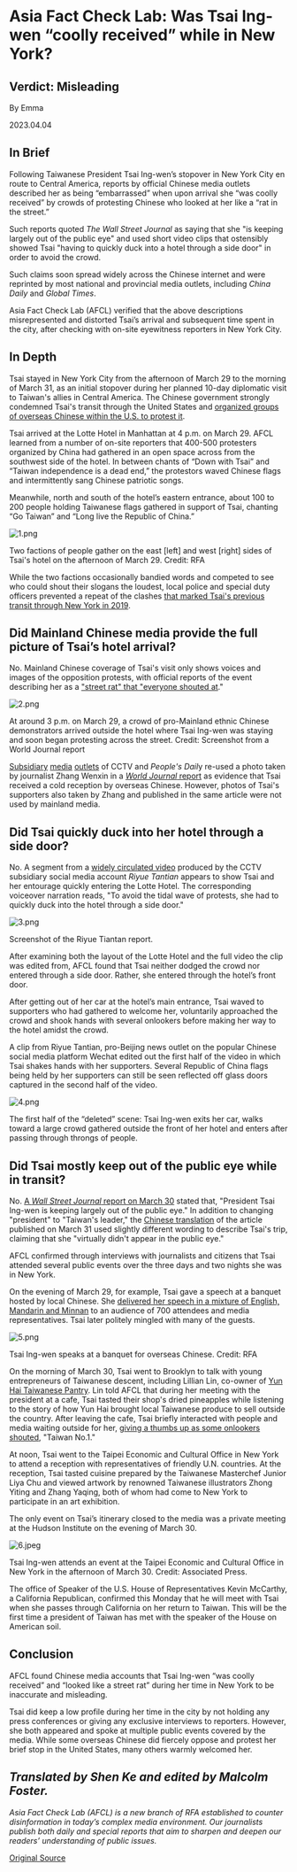 # Asia Fact Check Lab: Was Tsai Ing-wen “coolly received” while in New York?

## Verdict: Misleading

By Emma

2023.04.04

## In Brief

Following Taiwanese President Tsai Ing-wen’s stopover in New York City en route to Central America, reports by official Chinese media outlets described her as being “embarrassed” when upon arrival she “was coolly received” by crowds of protesting Chinese who looked at her like a “rat in the street.”

Such reports quoted *The Wall Street Journal* as saying that she "is keeping largely out of the public eye" and used short video clips that ostensibly showed Tsai "having to quickly duck into a hotel through a side door" in order to avoid the crowd.

Such claims soon spread widely across the Chinese internet and were reprinted by most national and provincial media outlets, including *China Daily* and *Global Times*.

Asia Fact Check Lab (AFCL) verified that the above descriptions misrepresented and distorted Tsai’s arrival and subsequent time spent in the city, after checking with on-site eyewitness reporters in New York City.

## In Depth

Tsai stayed in New York City from the afternoon of March 29 to the morning of March 31, as an initial stopover during her planned 10-day diplomatic visit to Taiwan's allies in Central America. The Chinese government strongly condemned Tsai's transit through the United States and [organized groups of overseas Chinese within the U.S. to protest it](https://www.rfa.org/mandarin/yataibaodao/gangtai/lam-03292023101610.html).

Tsai arrived at the Lotte Hotel in Manhattan at 4 p.m. on March 29. AFCL learned from a number of on-site reporters that 400-500 protesters organized by China had gathered in an open space across from the southwest side of the hotel. In between chants of “Down with Tsai” and “Taiwan independence is a dead end,” the protestors waved Chinese flags and intermittently sang Chinese patriotic songs.

Meanwhile, north and south of the hotel’s eastern entrance, about 100 to 200 people holding Taiwanese flags gathered in support of Tsai, chanting “Go Taiwan” and “Long live the Republic of China.”

![1.png](images/UTHDR3HDP3QB772VMSYWGKXBQA.png)

Two factions of people gather on the east [left] and west [right] sides of Tsai's hotel on the afternoon of March 29. Credit: RFA

While the two factions occasionally bandied words and competed to see who could shout their slogans the loudest, local police and special duty officers prevented a repeat of the clashes [that marked Tsai's previous transit through New York in 2019](https://www.voachinese.com/a/FIGHT-TSAI-NY-20190713/4998502.html).

## Did Mainland Chinese media provide the full picture of Tsai’s hotel arrival?

No. Mainland Chinese coverage of Tsai's visit only shows voices and images of the opposition protests, with official reports of the event describing her as a ["street rat" that "everyone shouted at](https://baijiahao.baidu.com/s?id=1761980855556105203&wfr=spider&for=pc)."

![2.png](images/VCEKG6WMTK6CP74V3SMOMRUNTY.png)

At around 3 p.m. on March 29, a crowd of pro-Mainland ethnic Chinese demonstrators arrived outside the hotel where Tsai Ing-wen was staying and soon began protesting across the street. Credit: Screenshot from a World Journal report

[Subsidiary](https://mp.weixin.qq.com/s/-ShRYQbHOi0y7K2rEFo9LQ) [media](https://news.cctv.com/2023/04/03/ARTI8DJdtdrwb2Gz5aaz9Caa230403.shtml) [outlets](https://taiwan.huanqiu.com/article/4CHgtZRrlcb) of CCTV and *People's Dail*y re-used a photo taken by journalist Zhang Wenxin in a  [*World Journal* report](https://www.worldjournal.com/wj/story/121469/7066052?from=wj_maintab_cate&zh-cn) as evidence that Tsai received a cold reception by overseas Chinese. However, photos of Tsai's supporters also taken by Zhang and published in the same article were not used by mainland media.

## Did Tsai quickly duck into her hotel through a side door?

No. A segment from a [widely circulated video](https://mp.weixin.qq.com/s/-ShRYQbHOi0y7K2rEFo9LQ) produced by the CCTV subsidiary social media account *Riyue Tantian* appears to show Tsai and her entourage quickly entering the Lotte Hotel. The corresponding voiceover narration reads, "To avoid the tidal wave of protests, she had to quickly duck into the hotel through a side door."

![3.png](images/4MY2Y62ONVBDBN44FR6T256JEA.png)

Screenshot of the Riyue Tiantan report.

After examining both the layout of the Lotte Hotel and the full video the clip was edited from, AFCL found that Tsai neither dodged the crowd nor entered through a side door. Rather, she entered through the hotel’s front door.

After getting out of her car at the hotel’s main entrance, Tsai waved to supporters who had gathered to welcome her, voluntarily approached the crowd and shook hands with several onlookers before making her way to the hotel amidst the crowd.

A clip from Riyue Tantian, pro-Beijing news outlet on the popular Chinese social media platform Wechat edited out the first half of the video in which Tsai shakes hands with her supporters. Several Republic of China flags being held by her supporters can still be seen reflected off glass doors captured in the second half of the video.

![4.png](images/WGRR3EUUNUW2THQLHYKW3T5TSA.png)

The first half of the “deleted” scene: Tsai Ing-wen exits her car, walks toward a large crowd gathered outside the front of her hotel and enters after passing through throngs of people.

## Did Tsai mostly keep out of the public eye while in transit?

No. [A *Wall Street Journal* report on March 30](https://www.wsj.com/articles/taiwan-leaders-u-s-visit-is-purposely-low-key-f3f5b1ef) stated that, "President Tsai Ing-wen is keeping largely out of the public eye." In addition to changing "president" to "Taiwan's leader," the [Chinese translation](https://cn.wsj.com/articles/%E8%94%A1%E8%8B%B1%E6%96%87%E7%BE%8E%E5%9C%8B%E4%B9%8B%E8%A1%8C%E5%88%BB%E6%84%8F%E4%BF%9D%E6%8C%81%E4%BD%8E%E8%AA%BF-284c14cc) of the article published on March 31 used slightly different wording to describe Tsai's trip, claiming that she "virtually didn't appear in the public eye."

AFCL confirmed through interviews with journalists and citizens that Tsai attended several public events over the three days and two nights she was in New York.

On the evening of March 29, for example, Tsai gave a speech at a banquet hosted by local Chinese. She [delivered her speech in a mixture of English, Mandarin and Minnan](https://www.rfa.org/mandarin/Xinwen/15-03292023231926.html) to an audience of 700 attendees and media representatives. Tsai later politely mingled with many of the guests.

![5.png](images/JZAOKX6E6Q7CSEZ5GM3VJ6N3EI.png)

Tsai Ing-wen speaks at a banquet for overseas Chinese. Credit: RFA

On the morning of March 30, Tsai went to Brooklyn to talk with young entrepreneurs of Taiwanese descent, including Lillian Lin, co-owner of [Yun Hai Taiwanese Pantry](https://yunhai.shop/). Lin told AFCL that during her meeting with the president at a cafe, Tsai tasted their shop's dried pineapples while listening to the story of how Yun Hai brought local Taiwanese produce to sell outside the country. After leaving the cafe, Tsai briefly interacted with people and media waiting outside for her, [giving a thumbs up as some onlookers shouted](https://www.youtube.com/watch?v=eRatuLf75ok), "Taiwan No.1."

At noon, Tsai went to the Taipei Economic and Cultural Office in New York to attend a reception with representatives of friendly U.N. countries. At the reception, Tsai tasted cuisine prepared by the Taiwanese Masterchef Junior Liya Chu and viewed artwork by renowned Taiwanese illustrators Zhong Yiting and Zhang Yaqing, both of whom had come to New York to participate in an art exhibition.

The only event on Tsai’s itinerary closed to the media was a private meeting at the Hudson Institute on the evening of March 30.

![6.jpeg](images/MKQHVDV32UBWWLHO5TWVXEOCVI.jpg)

Tsai Ing-wen attends an event at the Taipei Economic and Cultural Office in New York in the afternoon of March 30. Credit: Associated Press.

The office of Speaker of the U.S. House of Representatives Kevin McCarthy, a California Republican, confirmed this Monday that he will meet with Tsai when she passes through California on her return to Taiwan. This will be the first time a president of Taiwan has met with the speaker of the House on American soil.

## Conclusion

AFCL found Chinese media accounts that Tsai Ing-wen “was coolly received” and “looked like a street rat” during her time in New York to be inaccurate and misleading.

Tsai did keep a low profile during her time in the city by not holding any press conferences or giving any exclusive interviews to reporters. However, she both appeared and spoke at multiple public events covered by the media. While some overseas Chinese did fiercely oppose and protest her brief stop in the United States, many others warmly welcomed her.

## *Translated by Shen Ke and edited by Malcolm Foster.*

*Asia Fact Check Lab (AFCL) is a new branch of RFA established to counter disinformation in today’s complex media environment. Our journalists publish both daily and special reports that aim to sharpen and deepen our readers’ understanding of public issues.*



[Original Source](https://www.rfa.org/english/news/afcl/fact-check-tsai-visits-04042023181145.html)